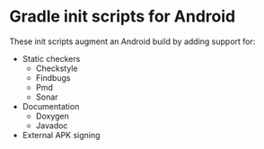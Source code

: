 # Gradle init scripts for Android

These init scripts augment an Android build by adding support for:

- Static checkers
  - Checkstyle
  - Findbugs
  - Pmd
  - Sonar
- Documentation
  - Doxygen
  - Javadoc
- External APK signing
